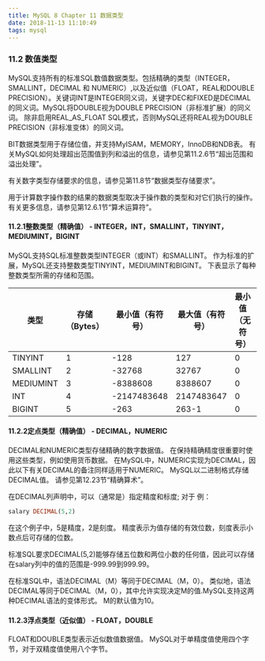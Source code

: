 ```yaml
---
title: MySQL 8 Chapter 11 数据类型
date: 2018-11-13 11:10:49
tags: mysql
---
```


### 11.2 数值类型

MySQL支持所有的标准SQL数值数据类型。包括精确的类型（INTEGER，SMALLINT，DECIMAL 和 NUMERIC）,以及近似值（FLOAT，REAL和DOUBLE PRECISION）。关键词INT是INTEGER同义词，关键字DEC和FIXED是DECIMAL的同义词。MySQL将DOUBLE视为DOUBLE PRECISION（非标准扩展）的同义词。 除非启用REAL_AS_FLOAT SQL模式，否则MySQL还将REAL视为DOUBLE PRECISION（非标准变体）的同义词。

BIT数据类型用于存储位值，并支持MyISAM，MEMORY，InnoDB和NDB表。 有关MySQL如何处理超出范围值到列和溢出的信息，请参见第11.2.6节“超出范围和溢出处理”。

有关数字类型存储要求的信息，请参见第11.8节“数据类型存储要求”。

用于计算数字操作数的结果的数据类型取决于操作数的类型和对它们执行的操作。 有关更多信息，请参见第12.6.1节“算术运算符”。

#### 11.2.1整数类型（精确值） - INTEGER，INT，SMALLINT，TINYINT，MEDIUMINT，BIGINT

MySQL支持SQL标准整数类型INTEGER（或INT）和SMALLINT。 作为标准的扩展，MySQL还支持整数类型TINYINT，MEDIUMINT和BIGINT。 下表显示了每种整数类型所需的存储和范围。

| 类型      | 存储（Bytes） | 最小值（有符号） | 最大值（有符号） | 最小值（无符号） | 最大值（无符号） |
|-----------|---------------|------------------|------------------|------------------|------------------|
| TINYINT   | 1             | -128             | 127              | 0                | 255              |
| SMALLINT  | 2             | -32768           | 32767            | 0                | 65535            |
| MEDIUMINT | 3             | -8388608         | 8388607          | 0                | 16777215         |
| INT       | 4             | -2147483648      | 2147483647       | 0                | 4294967295       |
| BIGINT    | 5             | -263             | 263-1            | 0                | 264-1            |

#### 11.2.2定点类型（精确值） - DECIMAL，NUMERIC

DECIMAL和NUMERIC类型存储精确的数字数据值。 在保持精确精度很重要时使用这些类型，例如使用货币数据。 在MySQL中，NUMERIC实现为DECIMAL，因此以下有关DECIMAL的备注同样适用于NUMERIC。
MySQL以二进制格式存储DECIMAL值。 请参见第12.23节“精确算术”。

在DECIMAL列声明中，可以（通常是）指定精度和标度; 对于
例：
```SQL
salary DECIMAL(5,2)
```
在这个例子中，5是精度，2是刻度。 精度表示为值存储的有效位数，刻度表示小数点后可存储的位数。

标准SQL要求DECIMAL(5,2)能够存储五位数和两位小数的任何值，因此可以存储在salary列中的值的范围是-999.99到999.99。

在标准SQL中，语法DECIMAL（M）等同于DECIMAL（M，0）。 类似地，语法DECIMAL等同于DECIMAL（M，0），其中允许实现决定M的值.MySQL支持这两种DECIMAL语法的变体形式。 M的默认值为10。

#### 11.2.3浮点类型（近似值） - FLOAT，DOUBLE

FLOAT和DOUBLE类型表示近似数值数据值。 MySQL对于单精度值使用四个字节，对于双精度值使用八个字节。